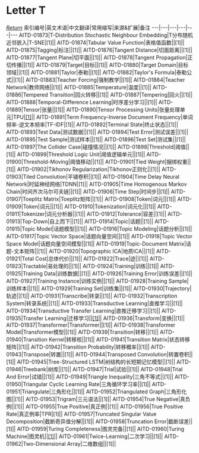 # Letter T
[*Return*](https://github.com/SyncedAI00/Artificial-Intelligence-Terminology/blob/master/README.md)
索引编号|英文术语|中文翻译|常用缩写|来源&扩展|备注
---|---|---|---|---|---
AITD-01873|T-Distribution Stochastic Neighbour Embedding|T分布随机近邻嵌入|T-SNE|[1]||
AITD-01874|Tabular Value Function|表格值函数||[1]||
AITD-01875|Tagging|标注||[1]||
AITD-01876|Tangent Distance|切面距离||[1]||
AITD-01877|Tangent Plane|切平面||[1]||
AITD-01878|Tangent Propagation|正切传播||[1]||
AITD-01879|Target|目标||[1]||
AITD-01880|Target Domain|目标领域||[1]||
AITD-01881|Taylor|泰勒||[1]||
AITD-01882|Taylor's Formula|泰勒公式||[1]||
AITD-01883|Teacher Forcing|强制教学||[1]||
AITD-01884|Teacher Network|教师网络||[1]||
AITD-01885|Temperature|温度||[1]||
AITD-01886|Tempered Transition|回火转移||[1]||
AITD-01887|Tempering|回火||[1]||
AITD-01888|Temporal-Difference Learning|时序差分学习||[1]||
AITD-01889|Tensor|张量||[1]||
AITD-01890|Tensor Processing Units|张量处理单元|TPU|[[1]](https://www.jiqizhixin.com/articles/2018-01-05-3)||
AITD-01891|Term Frequency-Inverse Document Frequency|单词频率-逆文本频率|TF-IDF|[1]||
AITD-01892|Terminal State|终止状态||[1]||
AITD-01893|Test Data|测试数据||[1]||
AITD-01894|Test Error|测试误差||[1]||
AITD-01895|Test Sample|测试样本||[1]||
AITD-01896|Test Set|测试集||[1]||
AITD-01897|The Collider Case|碰撞情况||[1]||
AITD-01898|Threshold|阈值||[1]||
AITD-01899|Threshold Logic Unit|阈值逻辑单元||[1]||
AITD-01900|Threshold-Moving|阈值移动||[1]||
AITD-01901|Tied Weight|捆绑权重||[1]||
AITD-01902|Tikhonov Regularization|Tikhonov正则化||[1]||
AITD-01903|Tiled Convolution|平铺卷积||[1]||
AITD-01904|Time Delay Neural Network|时延神经网络|TDNN|[1]||
AITD-01905|Time Homogenous Markov Chain|时间齐次马尔可夫链||[1]||
AITD-01906|Time Step|时间步||[1]||
AITD-01907|Toeplitz Matrix|Toeplitz矩阵||[1]||
AITD-01908|Token|词元||[1]||
AITD-01909|Token|词元||[1]||
AITD-01910|Tokenization|词元化||[1]||
AITD-01911|Tokenizer|词元分析器||[1]||
AITD-01912|Tolerance|容差||[1]||
AITD-01913|Top-Down|自上而下||[1]||
AITD-01914|Topic|话题||[1]||
AITD-01915|Topic Model|话题模型||[1]||
AITD-01916|Topic Modeling|话题分析||[1]||
AITD-01917|Topic Vector Space|话题向量空间||[1]||
AITD-01918|Topic Vector Space Model|话题向量空间模型||[1]||
AITD-01919|Topic-Document Matrix|话题-文本矩阵||[1]||
AITD-01920|Topographic ICA|地质ICA||[1]||
AITD-01921|Total Cost|总体代价||[1]||
AITD-01922|Trace|迹||[1]||
AITD-01923|Tractable|易处理的||[1]||
AITD-01924|Training|训练||[1]||
AITD-01925|Training Data|训练数据||[1]||
AITD-01926|Training Error|训练误差||[1]||
AITD-01927|Training Instance|训练实例||[1]||
AITD-01928|Training Sample|训练样本||[1]||
AITD-01929|Training Set|训练集||[1]||
AITD-01930|Trajectory|轨迹||[1]||
AITD-01931|Transcribe|转录||[1]||
AITD-01932|Transcription System|转录系统||[1]||
AITD-01933|Transductive Learning|直推学习||[1]||
AITD-01934|Transductive Transfer Learning|直推迁移学习||[1]||
AITD-01935|Transfer Learning|迁移学习||[[1]](https://www.jiqizhixin.com/articles/2018-01-04-7)||
AITD-01936|Transform|变换||[1]||
AITD-01937|Transformer|Transformer||[1]||
AITD-01938|Transformer Model|Transformer模型||[1]||
AITD-01939|Transition|转移||[1]||
AITD-01940|Transition Kernel|转移核||[1]||
AITD-01941|Transition Matrix|状态转移矩阵||[1]||
AITD-01942|Transition Probability|转移概率||[1]||
AITD-01943|Transpose|转置||[1]||
AITD-01944|Transposed Convolution|转置卷积||[1]||
AITD-01945|Tree-Structured LSTM|树结构的长短期记忆模型||[1]||
AITD-01946|Treebank|树库||[1]||
AITD-01947|Trial|试验||[1]||
AITD-01948|Trial And Error|试错||[1]||
AITD-01949|Triangle Inequality|三角不等式||[1]||
AITD-01950|Triangular Cyclic Learning Rate|三角循环学习率||[1]||
AITD-01951|Triangulate|三角形化||[1]||
AITD-01952|Triangulated Graph|三角形化图||[1]||
AITD-01953|Trigram|三元语法||[1]||
AITD-01954|True Negative|真负例||[1]||
AITD-01955|True Positive|真正例||[1]||
AITD-01956|True Positive Rate|真正例率|TPR|[1]||
AITD-01957|Truncated Singular Value Decomposition|截断奇异值分解||[1]||
AITD-01958|Truncation Error|截断误差||[1]||
AITD-01959|Turing Completeness|图灵完备||[1]||
AITD-01960|Turing Machine|图灵机||[[1]](https://www.jiqizhixin.com/articles/2017-04-11-7)||
AITD-01961|Twice-Learning|二次学习||[1]||
AITD-01962|Two-Dimensional Array|二维数组||[1]||

